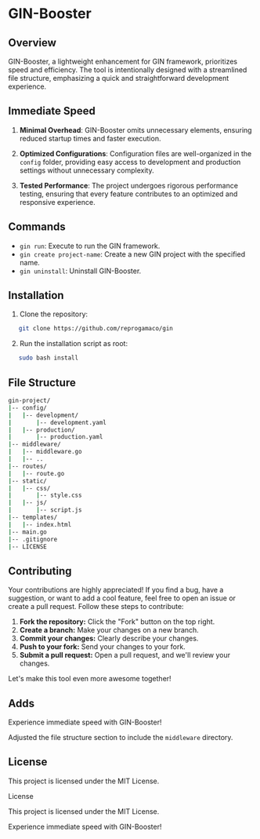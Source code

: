 # GIN-Booster

## Overview
GIN-Booster, a lightweight enhancement for GIN framework, prioritizes speed and efficiency. The tool is intentionally designed with a streamlined file structure, emphasizing a quick and straightforward development experience.

## Immediate Speed
1. **Minimal Overhead**: GIN-Booster omits unnecessary elements, ensuring reduced startup times and faster execution.

2. **Optimized Configurations**: Configuration files are well-organized in the `config` folder, providing easy access to development and production settings without unnecessary complexity.

3. **Tested Performance**: The project undergoes rigorous performance testing, ensuring that every feature contributes to an optimized and responsive experience.

## Commands
- `gin run`: Execute to run the GIN framework.
- `gin create project-name`: Create a new GIN project with the specified name.
- `gin uninstall`: Uninstall GIN-Booster.

## Installation
1. Clone the repository:
```bash
   git clone https://github.com/reprogamaco/gin
```
2. Run the installation script as root:
```bash
   sudo bash install
```

## File Structure
```bash
gin-project/
|-- config/
|   |-- development/
|       |-- development.yaml
|   |-- production/
|       |-- production.yaml
|-- middleware/
|   |-- middleware.go 
|   |-- ..
|-- routes/
|   |-- route.go
|-- static/
|   |-- css/
|       |-- style.css
|   |-- js/
|       |-- script.js
|-- templates/
|   |-- index.html
|-- main.go
|-- .gitignore
|-- LICENSE
```

## Contributing

Your contributions are highly appreciated! If you find a bug, have a suggestion, or want to add a cool feature, feel free to open an issue or create a pull request. Follow these steps to contribute:

1. **Fork the repository:** Click the "Fork" button on the top right.
2. **Create a branch:** Make your changes on a new branch.
3. **Commit your changes:** Clearly describe your changes.
4. **Push to your fork:** Send your changes to your fork.
5. **Submit a pull request:** Open a pull request, and we'll review your changes.

Let's make this tool even more awesome together!



## Adds
Experience immediate speed with GIN-Booster!

Adjusted the file structure section to include the `middleware` directory.


## License

This project is licensed under the MIT License.


License

This project is licensed under the MIT License.

Experience immediate speed with GIN-Booster!
